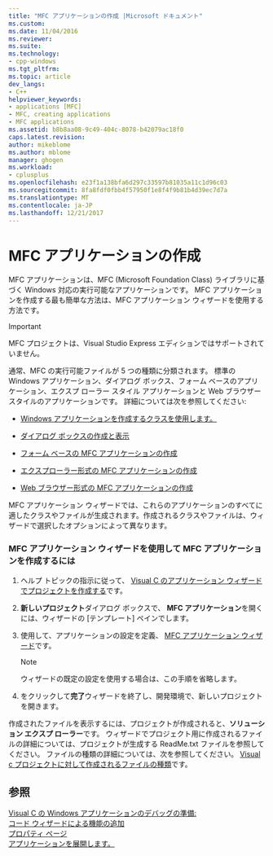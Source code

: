 ```yaml
---
title: "MFC アプリケーションの作成 |Microsoft ドキュメント"
ms.custom: 
ms.date: 11/04/2016
ms.reviewer: 
ms.suite: 
ms.technology:
- cpp-windows
ms.tgt_pltfrm: 
ms.topic: article
dev_langs:
- C++
helpviewer_keywords:
- applications [MFC]
- MFC, creating applications
- MFC applications
ms.assetid: b8b8aa08-9c49-404c-8078-b42079ac18f0
caps.latest.revision: 
author: mikeblome
ms.author: mblome
manager: ghogen
ms.workload:
- cplusplus
ms.openlocfilehash: e23f1a138bfa6d297c33597b81035a11c1d96c03
ms.sourcegitcommit: 8fa8fdf0fbb4f57950f1e8f4f9b81b4d39ec7d7a
ms.translationtype: MT
ms.contentlocale: ja-JP
ms.lasthandoff: 12/21/2017
---
```

# <a name="creating-an-mfc-application"></a>MFC アプリケーションの作成
MFC アプリケーションは、MFC (Microsoft Foundation Class) ライブラリに基づく Windows 対応の実行可能なアプリケーションです。 MFC アプリケーションを作成する最も簡単な方法は、MFC アプリケーション ウィザードを使用する方法です。  
  
> [!IMPORTANT]
>  MFC プロジェクトは、Visual Studio Express エディションではサポートされていません。  
  
 通常、MFC の実行可能ファイルが 5 つの種類に分類されます。 標準の Windows アプリケーション、ダイアログ ボックス、フォーム ベースのアプリケーション、エクスプ ローラー スタイル アプリケーションと Web ブラウザー スタイルのアプリケーションです。 詳細については次を参照してください:  
  
-   [Windows アプリケーションを作成するクラスを使用します。](../../mfc/using-the-classes-to-write-applications-for-windows.md)  
  
-   [ダイアログ ボックスの作成と表示](../../mfc/creating-and-displaying-dialog-boxes.md)  
  
-   [フォーム ベースの MFC アプリケーションの作成](../../mfc/reference/creating-a-forms-based-mfc-application.md)  
  
-   [エクスプローラー形式の MFC アプリケーションの作成](../../mfc/reference/creating-a-file-explorer-style-mfc-application.md)  
  
-   [Web ブラウザー形式の MFC アプリケーションの作成](../../mfc/reference/creating-a-web-browser-style-mfc-application.md)  
  
 MFC アプリケーション ウィザードでは、これらのアプリケーションのすべてに適したクラスやファイルが生成されます。作成されるクラスやファイルは、ウィザードで選択したオプションによって異なります。  
  
### <a name="to-create-an-mfc-application-using-the-mfc-application-wizard"></a>MFC アプリケーション ウィザードを使用して MFC アプリケーションを作成するには  
  
1.  ヘルプ トピックの指示に従って、 [Visual C のアプリケーション ウィザードでプロジェクトを作成する](../../ide/creating-desktop-projects-by-using-application-wizards.md)です。  
  
2.  **新しいプロジェクト**ダイアログ ボックスで、 **MFC アプリケーション**を開くには、ウィザードの [テンプレート] ペインでします。  
  
3.  使用して、アプリケーションの設定を定義、 [MFC アプリケーション ウィザード](../../mfc/reference/mfc-application-wizard.md)です。  
  
    > [!NOTE]
    >  ウィザードの既定の設定を使用する場合は、この手順を省略します。  
  
4.  をクリックして**完了**ウィザードを終了し、開発環境で、新しいプロジェクトを開きます。  
  
 作成されたファイルを表示するには、プロジェクトが作成されると、**ソリューション エクスプ ローラー**です。 ウィザードでプロジェクト用に作成されるファイルの詳細については、プロジェクトが生成する ReadMe.txt ファイルを参照してください。 ファイルの種類の詳細については、次を参照してください。 [Visual c プロジェクトに対して作成されるファイルの種類](../../ide/file-types-created-for-visual-cpp-projects.md)です。  
  
## <a name="see-also"></a>参照  
 [Visual C の Windows アプリケーションのデバッグの準備:](http://msdn.microsoft.com/en-us/a8bc54de-41a3-464d-9a12-db9bdcbc1ad5)   
 [コード ウィザードによる機能の追加](../../ide/adding-functionality-with-code-wizards-cpp.md)   
 [プロパティ ページ](../../ide/property-pages-visual-cpp.md)   
 [アプリケーションを展開します。](http://msdn.microsoft.com/en-us/4ff8881d-0daf-47e7-bfe7-774c625031b4)


